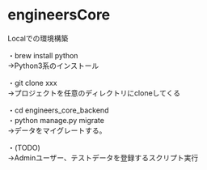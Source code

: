 # engineersCore

Localでの環境構築

・brew install python
<br>→Python3系のインストール

・git clone xxx
<br>→プロジェクトを任意のディレクトリにcloneしてくる

・cd engineers_core_backend
<br>・python manage.py migrate
<br>→データをマイグレートする。

・(TODO)
<br>→Adminユーザー、テストデータを登録するスクリプト実行
